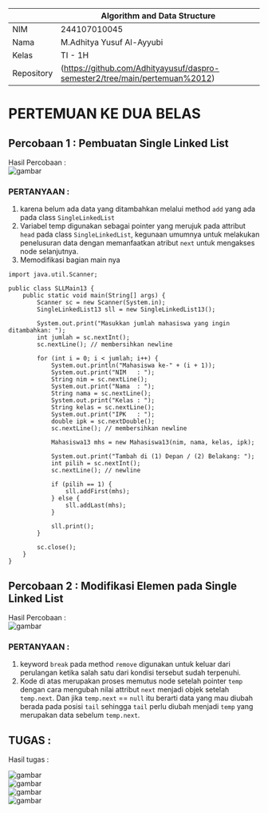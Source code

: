 |  | Algorithm and Data Structure |
|--|--|
| NIM |   244107010045|
| Nama |  M.Adhitya Yusuf Al-Ayyubi |
| Kelas | TI - 1H |
| Repository | (https://github.com/Adhityayusuf/daspro-semester2/tree/main/pertemuan%2012)     

# PERTEMUAN KE DUA BELAS    

## Percobaan 1 : Pembuatan Single Linked List     

Hasil Percobaan :     
![gambar](../gambar/gambar1.12.png)     

### PERTANYAAN :     
1. karena belum ada data yang ditambahkan melalui method `add` yang ada pada class `SingleLinkedList`       
2. Variabel temp digunakan sebagai pointer yang merujuk pada attribut `head` pada class `SingleLinkedList`, kegunaan umumnya untuk melakukan penelusuran data dengan memanfaatkan atribut `next` untuk mengakses node selanjutnya.      
3. Memodifikasi bagian main nya
```   
import java.util.Scanner;

public class SLLMain13 {
    public static void main(String[] args) {
        Scanner sc = new Scanner(System.in);
        SingleLinkedList13 sll = new SingleLinkedList13();

        System.out.print("Masukkan jumlah mahasiswa yang ingin ditambahkan: ");
        int jumlah = sc.nextInt();
        sc.nextLine(); // membersihkan newline

        for (int i = 0; i < jumlah; i++) {
            System.out.println("Mahasiswa ke-" + (i + 1));
            System.out.print("NIM   : ");
            String nim = sc.nextLine();
            System.out.print("Nama  : ");
            String nama = sc.nextLine();
            System.out.print("Kelas : ");
            String kelas = sc.nextLine();
            System.out.print("IPK   : ");
            double ipk = sc.nextDouble();
            sc.nextLine(); // membersihkan newline

            Mahasiswa13 mhs = new Mahasiswa13(nim, nama, kelas, ipk);

            System.out.print("Tambah di (1) Depan / (2) Belakang: ");
            int pilih = sc.nextInt();
            sc.nextLine(); // newline

            if (pilih == 1) {
                sll.addFirst(mhs);
            } else {
                sll.addLast(mhs);
            }

            sll.print();
        }

        sc.close();
    }
}
```     

## Percobaan 2 : Modifikasi Elemen pada Single Linked List       

Hasil Percobaan :      
![gambar](../gambar/gambar2.12.png)     

### PERTANYAAN :       
1. keyword `break` pada method `remove` digunakan untuk keluar dari perulangan ketika salah satu dari kondisi tersebut sudah terpenuhi.   
2. Kode di atas merupakan proses memutus node setelah pointer `temp` dengan cara mengubah nilai attribut `next` menjadi objek setelah `temp.next`. Dan jika `temp.next` == `null` itu berarti data yang mau diubah berada pada posisi `tail` sehingga `tail` perlu diubah menjadi `temp` yang merupakan data sebelum `temp.next`.        

## TUGAS :    
Hasil tugas :       

![gambar](../gambar/gambar3.12.png)     
![gambar](../gambar/gambar4.12.png)     
![gambar](../gambar/gambar5.12.png)     
![gambar](../gambar/gambar6.12.png)       
